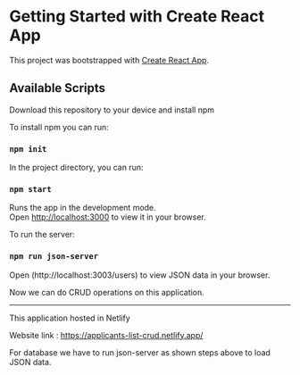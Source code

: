 # Getting Started with Create React App

This project was bootstrapped with [Create React App](https://github.com/facebook/create-react-app).

## Available Scripts

Download this repository to your device and install npm

To install npm you can run:
### `npm init`

In the project directory, you can run:

### `npm start`

Runs the app in the development mode.\
Open [http://localhost:3000](http://localhost:3000) to view it in your browser.

To run the server:

### `npm run json-server`
Open (http://localhost:3003/users) to view JSON data in your browser.

Now we can do CRUD operations on this application.


------------------------------------------------------------------------------------------
This application hosted in Netlify

Website link : https://applicants-list-crud.netlify.app/

For database we have to run json-server as shown steps above to load JSON data.
